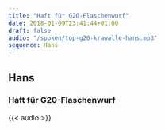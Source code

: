 ```yaml
---
title: "Haft für G20-Flaschenwurf"
date: 2018-01-09T23:41:44+01:00
draft: false
audio: "/spoken/top-g20-krawalle-hans.mp3"
sequence: Hans
---
```


## Hans
### Haft für G20-Flaschenwurf



{{< audio >}}




